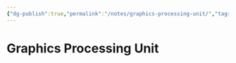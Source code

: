 ```yaml
---
{"dg-publish":true,"permalink":"/notes/graphics-processing-unit/","tags":[null]}
---
```




# Graphics Processing Unit

